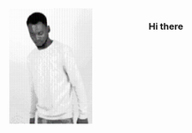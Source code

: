 <div class="content" style="display: grid; grid-template-columns: 50% 40%">
  <div id="displayImage">
    <img src="o.svg" style="width: 150px">
  </div>

  <div id="textContent">
    <h3> Hi there </h3>
  </div>
</div>
